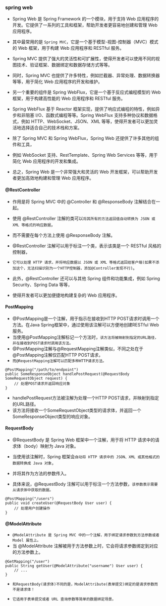 ### spring web
* Spring Web 是 Spring Framework 的一个模块，用于支持 Web 应用程序的开发。它提供了一系列的工具和框架，帮助开发者更容易地创建和管理 Web 应用程序。

* 其中最常用的是 `Spring MVC`，它是一个基于模型-视图-控制器（MVC）模式的 Web 框架，用于构建 Web 应用程序和 RESTful 服务。
* Spring MVC 提供了强大的灵活性和可扩展性，使得开发者可以使用不同的视图技术、验证框架、数据绑定和数据存储方式等等。
* 同时，Spring MVC 也提供了许多特性，例如拦截器、异常处理、数据转换器等等，用于简化 Web 应用程序的开发和维护。

* 另一个重要的组件是 Spring WebFlux，它是一个基于反应式编程模型的 Web 框架，用于构建高性能的 Web 应用程序和 RESTful 服务。
* Spring WebFlux 基于 Reactor 框架实现，提供了响应式编程的特性，例如异步和非阻塞 I/O、函数式编程等等。Spring WebFlux 支持多种协议和数据格式，例如 HTTP、WebSocket、JSON、XML 等等，使得开发者可以更加灵活地选择适合自己的技术栈和方案。
* 除了 Spring MVC 和 Spring WebFlux，Spring Web 还提供了许多其他的组件和工具，
* 例如 WebSocket 支持、RestTemplate、Spring Web Services 等等，用于简化 Web 应用程序的开发和集成。
* 总之，Spring Web 是一个非常强大和灵活的 Web 开发框架，可以帮助开发者更加高效地构建和管理 Web 应用程序。

#### @RestController 
* 作用是将 Spring MVC 中的 @Controller 和 @ResponseBody 注解结合在一起。
* 使用 @RestController 注解的类可以`将其所有的方法返回值自动转换为 JSON 或 XML 等格式的响应数据`，
* 而不需要在每个方法上使用 @ResponseBody 注解。

* @RestController 注解可以用于标注一个类，表示该类是一个 RESTful 风格的控制器，
* `它可以处理 HTTP 请求，并将响应数据以 JSON 或 XML 等格式返回给客户端(如果不添加这个，无法扫描识别为一个HTTP控制器，添加@Controller发现不行)`。

* 此外，@RestController 还可以与其他 Spring 组件和功能集成，例如 Spring Security、Spring Data 等等，
* 使得开发者可以更加便捷地构建复杂的 Web 应用程序。

#### PostMapping
* @PostMapping是一个注解，用于指示在接收到HTTP POST请求时调用一个方法。在Java Spring框架中，通过使用该注解可以方便地创建RESTful Web服务。
* 当使用@PostMapping注解标记一个方法时，`该方法将被映射到指定的URL路径，并在接收到POST请求时调用该方法。`
* @PostMapping注解与@RequestMapping注解类似，不同之处在于@PostMapping注解仅匹配HTTP POST请求，
* `而@RequestMapping注解可以匹配多种HTTP请求方法。`
```text
@PostMapping("/path/to/endpoint")
public SomeResponseObject handlePostRequest(@RequestBody SomeRequestObject request) {
    // 处理POST请求并返回响应对象
}
```
* handlePostRequest方法被注解为处理一个HTTP POST请求，并映射到指定的URL路径。
* 该方法将接收一个SomeRequestObject类型的请求体，并返回一个SomeResponseObject类型的响应对象。

#### RequestBody
* @RequestBody 是 Spring Web 框架中一个注解，用于将 HTTP 请求中的请求体（body）映射为 Java 对象。
* 当使用该注解时，Spring 框架会`自动将 HTTP 请求中的 JSON、XML 或其他格式的数据转换成 Java 对象`，
* 并将其作为方法的参数传入。

* 具体来说，@RequestBody 注解可以用于标注一个方法参数，`该参数表示需要从请求体中获取的数据。`
```text
@PostMapping("/users")
public void createUser(@RequestBody User user) {
    // 处理用户创建操作
}
```

#### @ModelAttribute
* `@ModelAttribute 是 Spring MVC 中的一个注解，用于绑定请求参数到方法参数或者 Model 属性上。`
* 当 @ModelAttribute 注解被用于方法参数上时，它会将请求参数绑定到对应的方法参数上。
```text
@GetMapping("/user")
public String getUser(@ModelAttribute("username") User user) {
    // ...
}
```
* `和RequestBody(请求体)不同的是，ModelAttribute(表单提交)绑定的是请求参数而不是请求体！`

* `它适用于表单提交或者 URL 查询参数等简单的数据绑定场景。`



